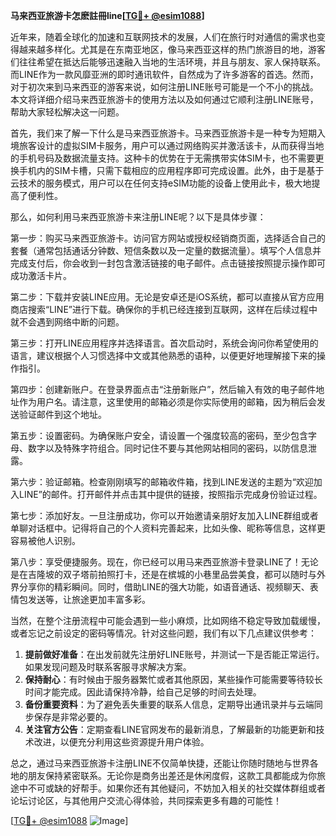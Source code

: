 **马来西亚旅游卡怎麽註冊line[[TG💪+ @esim1088](https://t.me/s/esim1088)]**

近年来，随着全球化的加速和互联网技术的发展，人们在旅行时对通信的需求也变得越来越多样化。尤其是在东南亚地区，像马来西亚这样的热门旅游目的地，游客们往往希望在抵达后能够迅速融入当地的生活环境，并且与朋友、家人保持联系。而LINE作为一款风靡亚洲的即时通讯软件，自然成为了许多游客的首选。然而，对于初次来到马来西亚的游客来说，如何注册LINE账号可能是一个不小的挑战。本文将详细介绍马来西亚旅游卡的使用方法以及如何通过它顺利注册LINE账号，帮助大家轻松解决这一问题。

首先，我们来了解一下什么是马来西亚旅游卡。马来西亚旅游卡是一种专为短期入境旅客设计的虚拟SIM卡服务，用户可以通过网络购买并激活该卡，从而获得当地的手机号码及数据流量支持。这种卡的优势在于无需携带实体SIM卡，也不需要更换手机内的SIM卡槽，只需下载相应的应用程序即可完成设置。此外，由于是基于云技术的服务模式，用户可以在任何支持eSIM功能的设备上使用此卡，极大地提高了便利性。

那么，如何利用马来西亚旅游卡来注册LINE呢？以下是具体步骤：

第一步：购买马来西亚旅游卡。访问官方网站或授权经销商页面，选择适合自己的套餐（通常包括通话分钟数、短信条数以及一定量的数据流量）。填写个人信息并完成支付后，你会收到一封包含激活链接的电子邮件。点击链接按照提示操作即可成功激活卡片。

第二步：下载并安装LINE应用。无论是安卓还是iOS系统，都可以直接从官方应用商店搜索“LINE”进行下载。确保你的手机已经连接到互联网，这样在后续过程中就不会遇到网络中断的问题。

第三步：打开LINE应用程序并选择语言。首次启动时，系统会询问你希望使用的语言，建议根据个人习惯选择中文或其他熟悉的语种，以便更好地理解接下来的操作指引。

第四步：创建新账户。在登录界面点击“注册新账户”，然后输入有效的电子邮件地址作为用户名。请注意，这里使用的邮箱必须是你实际使用的邮箱，因为稍后会发送验证邮件到这个地址。

第五步：设置密码。为确保账户安全，请设置一个强度较高的密码，至少包含字母、数字以及特殊字符组合。同时记住不要与其他网站相同的密码，以防信息泄露。

第六步：验证邮箱。检查刚刚填写的邮箱收件箱，找到LINE发送的主题为“欢迎加入LINE”的邮件。打开邮件并点击其中提供的链接，按照指示完成身份验证过程。

第七步：添加好友。一旦注册成功，你可以开始邀请亲朋好友加入LINE群组或者单聊对话框中。记得将自己的个人资料完善起来，比如头像、昵称等信息，这样更容易被他人识别。

第八步：享受便捷服务。现在，你已经可以用马来西亚旅游卡登录LINE了！无论是在吉隆坡的双子塔前拍照打卡，还是在槟城的小巷里品尝美食，都可以随时与外界分享你的精彩瞬间。同时，借助LINE的强大功能，如语音通话、视频聊天、表情包发送等，让旅途更加丰富多彩。

当然，在整个注册流程中可能会遇到一些小麻烦，比如网络不稳定导致加载缓慢，或者忘记之前设定的密码等情况。针对这些问题，我们有以下几点建议供参考：

1. **提前做好准备**：在出发前就先注册好LINE账号，并测试一下是否能正常运行。如果发现问题及时联系客服寻求解决方案。
2. **保持耐心**：有时候由于服务器繁忙或者其他原因，某些操作可能需要等待较长时间才能完成。因此请保持冷静，给自己足够的时间去处理。
3. **备份重要资料**：为了避免丢失重要的联系人信息，定期导出通讯录并与云端同步保存是非常必要的。
4. **关注官方公告**：定期查看LINE官网发布的最新消息，了解最新的功能更新和技术改进，以便充分利用这些资源提升用户体验。

总之，通过马来西亚旅游卡注册LINE不仅简单快捷，还能让你随时随地与世界各地的朋友保持紧密联系。无论你是商务出差还是休闲度假，这款工具都能成为你旅途中不可或缺的好帮手。如果你还有其他疑问，不妨加入相关的社交媒体群组或者论坛讨论区，与其他用户交流心得体验，共同探索更多有趣的可能性！

[[TG💪+ @esim1088](https://t.me/s/esim1088) ![Image](https://i.postimg.cc/4NQfJmqS/Snipaste-2025-05-13-00-14-12.png)]